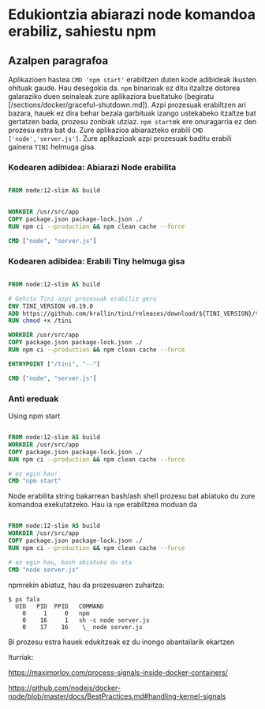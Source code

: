 # Edukiontzia abiarazi node komandoa erabiliz, sahiestu npm

## Azalpen paragrafoa

Aplikazioen hastea `CMD 'npm start'` erabiltzen duten kode adibideak ikusten ohituak gaude. Hau desegokia da.
`npm` binarioak ez ditu itzaltze dotorea galaraziko duen seinaleak zure aplikaziora bueltatuko (begiratu [/sections/docker/graceful-shutdown.md]). Azpi prozesuak erabiltzen ari bazara, hauek ez dira behar bezala garbituak izango ustekabeko itzaltze bat gertatzen bada, prozesu zonbiak utziaz. `npm start`ek ere onuragarria ez den prozesu estra bat du. Zure aplikazioa abiarazteko erabili `CMD ['node','server.js']`. Zure aplikazioak azpi prozesuak baditu erabili gainera `TINI` helmuga gisa.

### Kodearen adibidea: Abiarazi Node erabilita

```dockerfile

FROM node:12-slim AS build


WORKDIR /usr/src/app
COPY package.json package-lock.json ./
RUN npm ci --production && npm clean cache --force

CMD ["node", "server.js"]
```

### Kodearen adibidea: Erabili Tiny helmuga gisa

```dockerfile

FROM node:12-slim AS build

# Gehitu Tini azpi prozesuak erabiliz gero
ENV TINI_VERSION v0.19.0
ADD https://github.com/krallin/tini/releases/download/${TINI_VERSION}/tini /tini
RUN chmod +x /tini

WORKDIR /usr/src/app
COPY package.json package-lock.json ./
RUN npm ci --production && npm clean cache --force

ENTRYPOINT ["/tini", "--"]

CMD ["node", "server.js"]
```

### Anti ereduak

Using npm start

```dockerfile

FROM node:12-slim AS build
WORKDIR /usr/src/app
COPY package.json package-lock.json ./
RUN npm ci --production && npm clean cache --force

# ez egin hau!
CMD "npm start"
```

Node erabilita string bakarrean bash/ash shell prozesu bat abiatuko du zure komandoa exekutatzeko. Hau ia `npm` erabiltzea moduan da

```dockerfile

FROM node:12-slim AS build
WORKDIR /usr/src/app
COPY package.json package-lock.json ./
RUN npm ci --production && npm clean cache --force

# ez egin hau, bash abiatuko du eta
CMD "node server.js"
```

npmrekin abiatuz, hau da prozesuaren zuhaitza:

```
$ ps falx
  UID   PID  PPID   COMMAND
    0     1     0   npm
    0    16     1   sh -c node server.js
    0    17    16    \_ node server.js
```

Bi prozesu estra hauek edukitzeak ez du inongo abantailarik ekartzen

Iturriak:

https://maximorlov.com/process-signals-inside-docker-containers/

https://github.com/nodejs/docker-node/blob/master/docs/BestPractices.md#handling-kernel-signals
